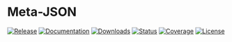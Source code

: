 # Meta-JSON

[![Release](
https://img.shields.io/pypi/v/metaloaders?color=success&label=Release&style=flat-square)](
https://pypi.org/project/metaloaders)
[![Documentation](
https://img.shields.io/badge/Documentation-click_here!-success?style=flat-square)](
https://kamadorueda.github.io/metaloaders/)
[![Downloads](
https://img.shields.io/pypi/dm/metaloaders?label=Downloads&style=flat-square)](
https://pypi.org/project/metaloaders)
[![Status](
https://img.shields.io/pypi/status/metaloaders?label=Status&style=flat-square)](
https://pypi.org/project/metaloaders)
[![Coverage](
https://img.shields.io/badge/Coverage-100%25-success?style=flat-square)](
https://kamadorueda.github.io/metaloaders/)
[![License](
https://img.shields.io/pypi/l/metaloaders?color=success&label=License&style=flat-square)](
https://github.com/kamadorueda/metaloaders/blob/latest/LICENSE.md)
